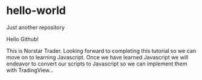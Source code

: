 # hello-world
Just another repository

Hello Github!

This is Norstar Trader. Looking forward to completing this tutorial so we can move on to learning Javascript. Once we have learned Javascript we will endeavor to convert our scripts to Javascript so we can implement them with TradingView...
